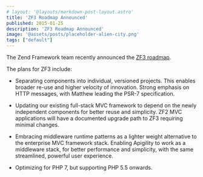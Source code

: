 ```yaml
---
# layout: '@layouts/markdown-post-layout.astro'
title: 'ZF3 Roadmap Announced'
published: 2015-01-25
description: 'ZF3 Roadmap Announced'
image: '@assets/posts/placeholder-alien-city.png'
tags: ["default"]
---
```


The Zend Framework team recently announced the [ZF3 roadmap](http://framework.zend.com/blog/announcing-the-zend-framework-3-roadmap.html).

The plans for ZF3 include:

* Separating components into individual, versioned projects. This enables broader re-use and higher velocity of innovation.
Strong emphasis on HTTP messages, with Matthew leading the PSR-7 specification.

* Updating our existing full-stack MVC framework to depend on the newly independent components for better reuse and simplicity. ZF2 MVC applications will have a documented upgrade path to ZF3 requiring minimal changes.

* Embracing middleware runtime patterns as a lighter weight alternative to the enterprise MVC framework stack.
Enabling Apigility to work as a middleware stack, for better performance and simplicity, with the same streamlined, powerful user experience.

* Optimizing for PHP 7, but supporting PHP 5.5 onwards.
